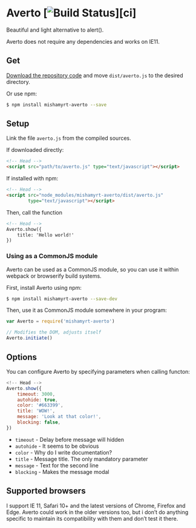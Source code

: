 # Averto [![Build Status](https://travis-ci.org/mishamyrt/averto.svg?branch=travis-ci-intergration)][ci]

Beautiful and light alternative to alert().

Averto does not require any dependencies and works on IE11.

## Get

[Download the repository code](https://github.com/mishamyrt/averto/archive/master.zip) and move `dist/averto.js` to the desired directory.

Or use npm:

```sh
$ npm install mishamyrt-averto --save
```

## Setup

Link the file `averto.js` from the compiled sources.

If downloaded directly:
```html
<!-- Head -->
<script src="path/to/averto.js" type="text/javascript"></script>
```

If installed with npm:

```html
<!-- Head -->
<script src="node_modules/mishamyrt-averto/dist/averto.js"
        type="text/javascript"></script>
```

Then, call the function 

```html
<!-- Head -->
Averto.show({
    title: 'Hello world!'
})
```

### Using as a CommonJS module

Averto can be used as a CommonJS module, so you can use it within webpack or browserify build systems.

First, install Averto using npm:

```sh
$ npm install mishamyrt-averto --save-dev
```

Then, use it as CommonJS module somewhere in your program:

```js
var Averto = require('mishamyrt-averto')

// Modifies the DOM, adjusts itself
Averto.initiate()
```

## Options

You can configure Averto by specifying parameters when calling functon:

```js
<!-- Head -->
Averto.show({
    timeout: 3000,
    autohide: true,
    color: '#663399',
    title: 'WOW!',
    message: 'Look at that color!',
    blocking: false,
})
```

* `timeout` - Delay before message will hidden
* `autohide` - It seems to be obvious
* `color` - Why do I write documentation?
* `title` - Message title. The only mandatory parameter
* `message` - Text for the second line
* `blocking` - Makes the message modal

## Supported browsers

I support IE 11, Safari 10+ and the latest versions of Chrome, Firefox and Edge. Averto could work in the older versions too, but i don’t do anything specific to maintain its compatibility with them and don’t test it there.